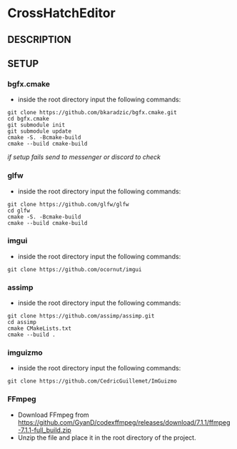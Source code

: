 # CrossHatchEditor
 
## DESCRIPTION

## SETUP 

### bgfx.cmake

- inside the root directory input the following commands:
```
git clone https://github.com/bkaradzic/bgfx.cmake.git
cd bgfx.cmake
git submodule init
git submodule update
cmake -S. -Bcmake-build
cmake --build cmake-build
```
*if setup fails send to messenger or discord to check*

### glfw

- inside the root directory input the following commands:
```
git clone https://github.com/glfw/glfw
cd glfw
cmake -S. -Bcmake-build
cmake --build cmake-build
```

### imgui

- inside the root directory input the following commands:
```
git clone https://github.com/ocornut/imgui
```

### assimp

- inside the root directory input the following commands:
```
git clone https://github.com/assimp/assimp.git
cd assimp
cmake CMakeLists.txt
cmake --build .
```

### imguizmo

- inside the root directory input the following commands:
```
git clone https://github.com/CedricGuillemet/ImGuizmo
```

### FFmpeg

- Download FFmpeg from https://github.com/GyanD/codexffmpeg/releases/download/7.1.1/ffmpeg-7.1.1-full_build.zip
- Unzip the file and place it in the root directory of the project.